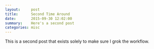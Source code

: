 ```yaml
---
layout:     post
title:      Second Time Around
date:       2015-09-30 12:02:00
summary:    Here's a second post
categories: misc
---
```


This is a second post that exists solely to make sure I grok the workflow.


